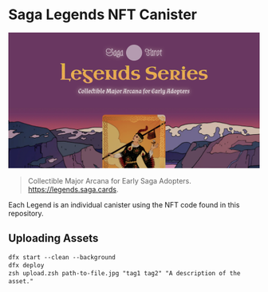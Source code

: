 # Saga Legends NFT Canister

![Preview](preview.png)

>    Collectible Major Arcana for Early Saga Adopters.    
>    https://legends.saga.cards.

Each Legend is an individual canister using the NFT code found in this repository.

## Uploading Assets

```
dfx start --clean --background
dfx deploy
zsh upload.zsh path-to-file.jpg "tag1 tag2" "A description of the asset."
```